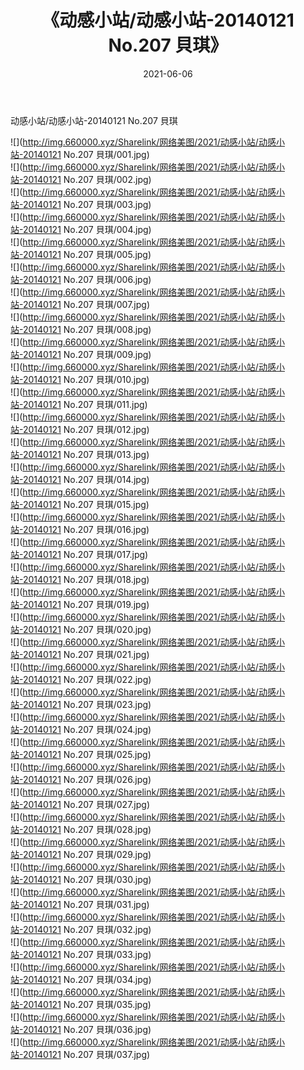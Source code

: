 ﻿---
layout: post
title:  《动感小站/动感小站-20140121 No.207 貝琪》
date:   2021-06-06
img: http://img.660000.xyz/Sharelink/网络美图/2021/动感小站/动感小站-20140121 No.207 貝琪/000.jpg
categories: [美女, 清纯, 唯美]
---

动感小站/动感小站-20140121 No.207 貝琪

 ![](http://img.660000.xyz/Sharelink/网络美图/2021/动感小站/动感小站-20140121 No.207 貝琪/001.jpg) <br>![](http://img.660000.xyz/Sharelink/网络美图/2021/动感小站/动感小站-20140121 No.207 貝琪/002.jpg) <br>![](http://img.660000.xyz/Sharelink/网络美图/2021/动感小站/动感小站-20140121 No.207 貝琪/003.jpg) <br>![](http://img.660000.xyz/Sharelink/网络美图/2021/动感小站/动感小站-20140121 No.207 貝琪/004.jpg) <br>![](http://img.660000.xyz/Sharelink/网络美图/2021/动感小站/动感小站-20140121 No.207 貝琪/005.jpg) <br>![](http://img.660000.xyz/Sharelink/网络美图/2021/动感小站/动感小站-20140121 No.207 貝琪/006.jpg) <br>![](http://img.660000.xyz/Sharelink/网络美图/2021/动感小站/动感小站-20140121 No.207 貝琪/007.jpg) <br>![](http://img.660000.xyz/Sharelink/网络美图/2021/动感小站/动感小站-20140121 No.207 貝琪/008.jpg) <br>![](http://img.660000.xyz/Sharelink/网络美图/2021/动感小站/动感小站-20140121 No.207 貝琪/009.jpg) <br>![](http://img.660000.xyz/Sharelink/网络美图/2021/动感小站/动感小站-20140121 No.207 貝琪/010.jpg) <br>![](http://img.660000.xyz/Sharelink/网络美图/2021/动感小站/动感小站-20140121 No.207 貝琪/011.jpg) <br>![](http://img.660000.xyz/Sharelink/网络美图/2021/动感小站/动感小站-20140121 No.207 貝琪/012.jpg) <br>![](http://img.660000.xyz/Sharelink/网络美图/2021/动感小站/动感小站-20140121 No.207 貝琪/013.jpg) <br>![](http://img.660000.xyz/Sharelink/网络美图/2021/动感小站/动感小站-20140121 No.207 貝琪/014.jpg) <br>![](http://img.660000.xyz/Sharelink/网络美图/2021/动感小站/动感小站-20140121 No.207 貝琪/015.jpg) <br>![](http://img.660000.xyz/Sharelink/网络美图/2021/动感小站/动感小站-20140121 No.207 貝琪/016.jpg) <br>![](http://img.660000.xyz/Sharelink/网络美图/2021/动感小站/动感小站-20140121 No.207 貝琪/017.jpg) <br>![](http://img.660000.xyz/Sharelink/网络美图/2021/动感小站/动感小站-20140121 No.207 貝琪/018.jpg) <br>![](http://img.660000.xyz/Sharelink/网络美图/2021/动感小站/动感小站-20140121 No.207 貝琪/019.jpg) <br>![](http://img.660000.xyz/Sharelink/网络美图/2021/动感小站/动感小站-20140121 No.207 貝琪/020.jpg) <br>![](http://img.660000.xyz/Sharelink/网络美图/2021/动感小站/动感小站-20140121 No.207 貝琪/021.jpg) <br>![](http://img.660000.xyz/Sharelink/网络美图/2021/动感小站/动感小站-20140121 No.207 貝琪/022.jpg) <br>![](http://img.660000.xyz/Sharelink/网络美图/2021/动感小站/动感小站-20140121 No.207 貝琪/023.jpg) <br>![](http://img.660000.xyz/Sharelink/网络美图/2021/动感小站/动感小站-20140121 No.207 貝琪/024.jpg) <br>![](http://img.660000.xyz/Sharelink/网络美图/2021/动感小站/动感小站-20140121 No.207 貝琪/025.jpg) <br>![](http://img.660000.xyz/Sharelink/网络美图/2021/动感小站/动感小站-20140121 No.207 貝琪/026.jpg) <br>![](http://img.660000.xyz/Sharelink/网络美图/2021/动感小站/动感小站-20140121 No.207 貝琪/027.jpg) <br>![](http://img.660000.xyz/Sharelink/网络美图/2021/动感小站/动感小站-20140121 No.207 貝琪/028.jpg) <br>![](http://img.660000.xyz/Sharelink/网络美图/2021/动感小站/动感小站-20140121 No.207 貝琪/029.jpg) <br>![](http://img.660000.xyz/Sharelink/网络美图/2021/动感小站/动感小站-20140121 No.207 貝琪/030.jpg) <br>![](http://img.660000.xyz/Sharelink/网络美图/2021/动感小站/动感小站-20140121 No.207 貝琪/031.jpg) <br>![](http://img.660000.xyz/Sharelink/网络美图/2021/动感小站/动感小站-20140121 No.207 貝琪/032.jpg) <br>![](http://img.660000.xyz/Sharelink/网络美图/2021/动感小站/动感小站-20140121 No.207 貝琪/033.jpg) <br>![](http://img.660000.xyz/Sharelink/网络美图/2021/动感小站/动感小站-20140121 No.207 貝琪/034.jpg) <br>![](http://img.660000.xyz/Sharelink/网络美图/2021/动感小站/动感小站-20140121 No.207 貝琪/035.jpg) <br>![](http://img.660000.xyz/Sharelink/网络美图/2021/动感小站/动感小站-20140121 No.207 貝琪/036.jpg) <br>![](http://img.660000.xyz/Sharelink/网络美图/2021/动感小站/动感小站-20140121 No.207 貝琪/037.jpg) <br>